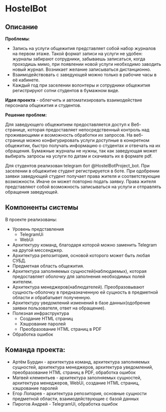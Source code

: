 # HostelBot


## Описание
**Проблемы**:
- Запись на услуги общежития представляет собой набор журналов на первом этаже. Такой формат записи на услуги не удобен: журналы забирают сотрудники, забываешь записаться, когда проходишь мимо, при появлении новой услуги необходимо заводить новый журнал. Возникает желание записываться дистанционно.
- Взаимодействовать с заведующей можно только в рабочие часы в её кабинете.
- Каждый год при заселении волонтеры и сотрудники общежития регистрируют сотни студентов в бумажном виде.

**Идея проекта** - облегчить и автоматизировать взаимодействие персонала общежития и студентов.


**Решение проблем:**

Для заведующего общежитием предоставляется доступ к Веб-странице, которая предоставляет непосредственный контроль над проживающими и возможность обработки их запросов. На веб-странице можно конфигурировать услуги доступные в конкретном общежитии, быстро получать информацию о студентах и отвечать на их обращения. Бумажные журналы не нужны, так как заведующая может выбирать запросы на услуги по датам и скачивать их в формате pdf.

Для студентов реализован telegram бот @HostelBotProject_bot. При заселении в общежитие студент регистрируется в боте. При одобрении заявки заведующей студент получает права жителя и соответствующие возможности. Иначе он может повторно подать заявку. Права жителя представляют собой возможность записываться на услуги и отправлять обращения заведующей.



## Компоненты системы
В проекте реализованы:
- Уровень представления
  - TelegramUi
  - WebUi
- Архитектуру команд, благодаря которой можно заменить Telegram на другой мессенджер.
- Архитектура репозитория, основой которого может быть любая СУБД.
- Предметная область общежития.
- Архитектура заполняемых сущностей(наблюдаемых), которая предоставляет оболочку для заполнения необходимых полей жителем. 
- Архитектура менеджеров(наблюдателей). Преобразовывают сущность-оболочку в предназначенную ей сущность в предметной области и обрабатывет полученную.
- Архитектуру уведомлений изменений в базе данных(одобрение заявки пользователя, ответ на обращение).
- Полезная инфраструктура
  - Создание HTML страниц
  - Хэшрование паролей
  - Преобразование HTML страниц в PDF
- Обработка ошибок

## Команда проекта:
- Артём Бурдин - архитектура команд, архитектура заполняемых сущностей, архитектура менеджеров, архитектура уведомлений, преобразование HTML страниц в PDF, обработка ошибок
- Матвей клементьев - архитектура заполняемых сущностей, архитектура менеджеров, WebUi, создание HTML страниц, хэшрование паролей
- Егор Лопарев - архитектура репозитория, основные сущности предметной области, взаимодействующие с базой данных
- Пирогов Андрей - TelegramUi, обработка ошибок
